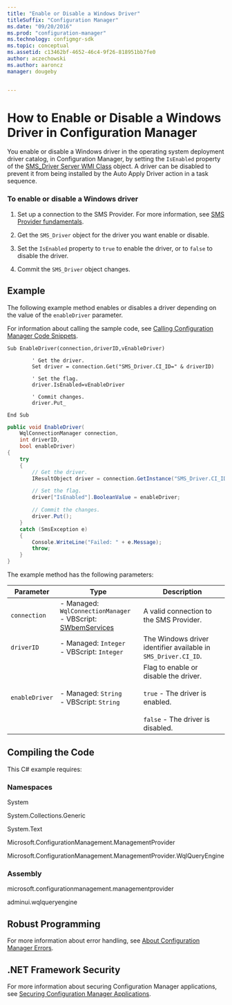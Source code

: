 ```yaml
---
title: "Enable or Disable a Windows Driver"
titleSuffix: "Configuration Manager"
ms.date: "09/20/2016"
ms.prod: "configuration-manager"
ms.technology: configmgr-sdk
ms.topic: conceptual
ms.assetid: c13462bf-4652-46c4-9f26-818951bb7fe0
author: aczechowski
ms.author: aaroncz
manager: dougeby


---
```

# How to Enable or Disable a Windows Driver in Configuration Manager
You enable or disable a Windows driver in the operating system deployment driver catalog, in Configuration Manager, by setting the `IsEnabled` property of the [SMS_Driver Server WMI Class](../../develop/reference/osd/sms_driver-server-wmi-class.md) object. A driver can be disabled to prevent it from being installed by the Auto Apply Driver action in a task sequence.  

### To enable or disable a Windows driver  

1.  Set up a connection to the SMS Provider. For more information, see [SMS Provider fundamentals](../core/understand/sms-provider-fundamentals.md).  

2.  Get the `SMS_Driver` object for the driver you want enable or disable.  

3.  Set the `IsEnabled` property to `true` to enable the driver, or to `false` to disable the driver.  

4.  Commit the `SMS_Driver` object changes.  

## Example  
 The following example method enables or disables a driver depending on the value of the `enableDriver` parameter.  

 For information about calling the sample code, see [Calling Configuration Manager Code Snippets](../../develop/core/understand/calling-code-snippets.md).  

```vbs  
Sub EnableDriver(connection,driverID,vEnableDriver)  

        ' Get the driver.  
        Set driver = connection.Get("SMS_Driver.CI_ID=" & driverID)  

        ' Set the flag.  
        driver.IsEnabled=vEnableDriver  

        ' Commit changes.  
        driver.Put_  

End Sub  
```  

```c#  
public void EnableDriver(  
    WqlConnectionManager connection,   
    int driverID,   
    bool enableDriver)  
{  
    try  
    {  
        // Get the driver.  
        IResultObject driver = connection.GetInstance("SMS_Driver.CI_ID=" + driverID);  

        // Set the flag.  
        driver["IsEnabled"].BooleanValue = enableDriver;  

        // Commit the changes.  
        driver.Put();  
    }  
    catch (SmsException e)  
    {  
        Console.WriteLine("Failed: " + e.Message);  
        throw;  
    }  
}  
```  

 The example method has the following parameters:  

|Parameter|Type|Description|  
|---------------|----------|-----------------|  
|`connection`|-   Managed: `WqlConnectionManager`<br />-   VBScript: [SWbemServices](https://docs.microsoft.com/windows/win32/wmisdk/swbemservices)|A valid connection to the SMS Provider.|  
|`driverID`|-   Managed: `Integer`<br />-   VBScript: `Integer`|The Windows driver identifier available in `SMS_Driver.CI_ID`.|  
|`enableDriver`|-   Managed: `String`<br />-   VBScript: `String`|Flag to enable or disable the driver.<br /><br /> `true` - The driver is enabled.<br /><br /> `false` -  The driver is disabled.|  

## Compiling the Code  
 This C# example requires:  

### Namespaces  
 System  

 System.Collections.Generic  

 System.Text  

 Microsoft.ConfigurationManagement.ManagementProvider  

 Microsoft.ConfigurationManagement.ManagementProvider.WqlQueryEngine  

### Assembly  
 microsoft.configurationmanagement.managementprovider  

 adminui.wqlqueryengine  

## Robust Programming  
 For more information about error handling, see [About Configuration Manager Errors](../../develop/core/understand/about-configuration-manager-errors.md).  

## .NET Framework Security  
 For more information about securing Configuration Manager applications, see [Securing Configuration Manager Applications](../../develop/core/understand/securing-configuration-manager-applications.md).  
